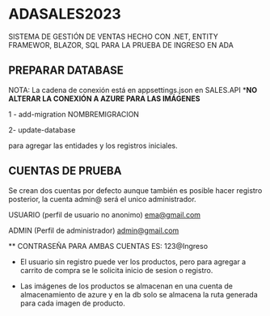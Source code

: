 # ADASALES2023
SISTEMA DE GESTIÓN DE VENTAS HECHO CON .NET, ENTITY FRAMEWOR, BLAZOR, SQL PARA LA PRUEBA DE INGRESO EN ADA

## PREPARAR DATABASE
NOTA: La cadena de conexión está en appsettings.json  en SALES.API ***NO ALTERAR LA CONEXIÓN A AZURE PARA LAS IMÁGENES**

1 - add-migration  NOMBREMIGRACION

2- update-database

para agregar las entidades y los registros iniciales. 

## CUENTAS DE PRUEBA
Se crean dos cuentas por defecto  aunque también es posible hacer registro posterior, la cuenta admin@ será el unico administrador.

USUARIO (perfil de usuario no anonimo)
ema@gmail.com

ADMIN (Perfil de administrador)
admin@gmail.com

** CONTRASEÑA PARA AMBAS CUENTAS ES:   123@Ingreso

* El usuario sin registro puede ver los productos, pero para agregar a carrito de compra se le solicita inicio de sesion o registro.

* Las imágenes de los productos se almacenan en una cuenta de almacenamiento de azure y en la db solo se almacena la ruta generada para cada imagen de producto.

